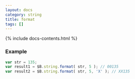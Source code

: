 ```yaml
---
layout: docs
category: string
title: format
tags: []
---
```


{% include docs-contents.html %}

### Example
```js
var str = 135;
var result1 = $B.string.format( str, 5 ); // 00135
var result2 = $B.string.format( str, 5, 'X' ); // XX135
```